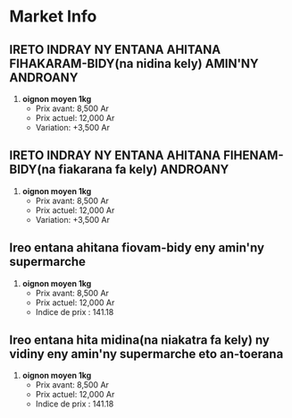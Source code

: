 # Market Info

## IRETO INDRAY NY ENTANA AHITANA FIHAKARAM-BIDY(na nidina kely) AMIN'NY ANDROANY

1. **oignon moyen 1kg**
   - Prix avant: 8,500 Ar
   - Prix actuel: 12,000 Ar
   - Variation: +3,500 Ar

## IRETO INDRAY NY ENTANA AHITANA FIHENAM-BIDY(na fiakarana fa kely) ANDROANY

1. **oignon moyen 1kg**
   - Prix avant: 8,500 Ar
   - Prix actuel: 12,000 Ar
   - Variation: +3,500 Ar

## Ireo entana ahitana fiovam-bidy eny amin'ny supermarche

1. **oignon moyen 1kg**
   - Prix avant: 8,500 Ar
   - Prix actuel: 12,000 Ar
   - Indice de prix : 141.18

## Ireo entana hita midina(na niakatra fa kely) ny vidiny eny amin'ny supermarche eto an-toerana

1. **oignon moyen 1kg**
   - Prix avant: 8,500 Ar
   - Prix actuel: 12,000 Ar
   - Indice de prix : 141.18

